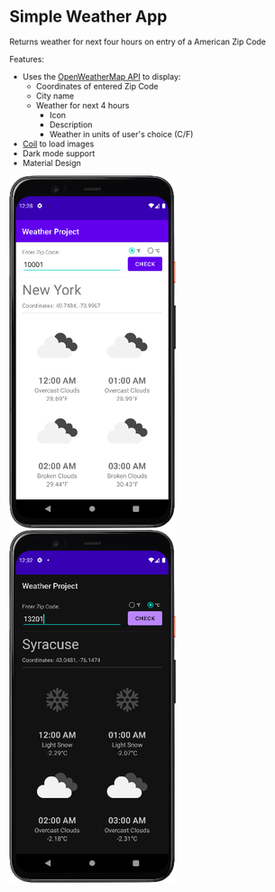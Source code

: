 # Simple Weather App
Returns weather for next four hours on entry of a American Zip Code

Features:
- Uses the [OpenWeatherMap API](https://openweathermap.org/api) to display:
    - Coordinates of entered Zip Code
    - City name
    - Weather for next 4 hours
        - Icon
        - Description
        - Weather in units of user's choice (C/F)
- [Coil](https://coil-kt.github.io/coil/) to load images
- Dark mode support
- Material Design

![](.README_images/img.png)
![](.README_images/img2.png)
